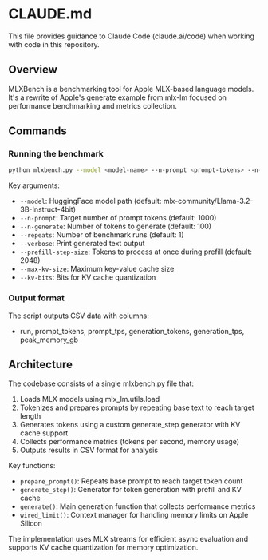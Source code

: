 # CLAUDE.md

This file provides guidance to Claude Code (claude.ai/code) when working with code in this repository.

## Overview

MLXBench is a benchmarking tool for Apple MLX-based language models. It's a rewrite of Apple's generate example from mlx-lm focused on performance benchmarking and metrics collection.

## Commands

### Running the benchmark
```bash
python mlxbench.py --model <model-name> --n-prompt <prompt-tokens> --n-generate <generation-tokens> --repeats <num-runs>
```

Key arguments:
- `--model`: HuggingFace model path (default: mlx-community/Llama-3.2-3B-Instruct-4bit)
- `--n-prompt`: Target number of prompt tokens (default: 1000)
- `--n-generate`: Number of tokens to generate (default: 100)
- `--repeats`: Number of benchmark runs (default: 1)
- `--verbose`: Print generated text output
- `--prefill-step-size`: Tokens to process at once during prefill (default: 2048)
- `--max-kv-size`: Maximum key-value cache size
- `--kv-bits`: Bits for KV cache quantization

### Output format
The script outputs CSV data with columns:
- run, prompt_tokens, prompt_tps, generation_tokens, generation_tps, peak_memory_gb

## Architecture

The codebase consists of a single mlxbench.py file that:
1. Loads MLX models using mlx_lm.utils.load
2. Tokenizes and prepares prompts by repeating base text to reach target length
3. Generates tokens using a custom generate_step generator with KV cache support
4. Collects performance metrics (tokens per second, memory usage)
5. Outputs results in CSV format for analysis

Key functions:
- `prepare_prompt()`: Repeats base prompt to reach target token count
- `generate_step()`: Generator for token generation with prefill and KV cache
- `generate()`: Main generation function that collects performance metrics
- `wired_limit()`: Context manager for handling memory limits on Apple Silicon

The implementation uses MLX streams for efficient async evaluation and supports KV cache quantization for memory optimization.